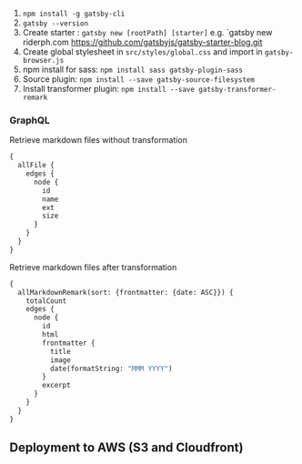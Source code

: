 1. `npm install -g gatsby-cli`
2. `gatsby --version`
3. Create starter : `gatsby new [rootPath] [starter]` e.g. `gatsby new riderph.com https://github.com/gatsbyjs/gatsby-starter-blog.git
4. Create global stylesheet in `src/styles/global.css` and import in `gatsby-browser.js`
5. npm install for sass: `npm install sass gatsby-plugin-sass`
6. Source plugin: `npm install --save gatsby-source-filesystem`
7. Install transformer plugin: `npm install --save gatsby-transformer-remark`

### GraphQL

Retrieve markdown files without transformation
```graphql
{
  allFile {
    edges {
      node {
        id
        name
        ext
        size
      }
    }
  }
}
```

Retrieve markdown files after transformation

```graphql
{
  allMarkdownRemark(sort: {frontmatter: {date: ASC}}) {
    totalCount
    edges {
      node {
        id
        html
        frontmatter {
          title
          image
          date(formatString: "MMM YYYY")
        }
        excerpt
      }
    }
  }
}
```


## Deployment to AWS (S3 and Cloudfront)